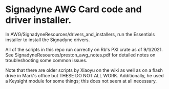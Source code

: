 # Signadyne AWG Card code and driver installer. 

In AWG/SignadyneResources/drivers_and_installers, run the Essentials installer to install the Signadyne drivers. 

All of the scripts in this repo run correctly on Rb's PXI crate as of 9/1/2021. See SignadyneResources/preston_awg_notes.pdf for detailed notes on troubleshooting some common issues. 

Note that there are older scripts by Xiaoyu on the wiki as well as on a flash drive in Mark's office but THESE DO NOT ALL WORK. Additionally, he used a Keysight module for some things; this does not seem at all necessary.

